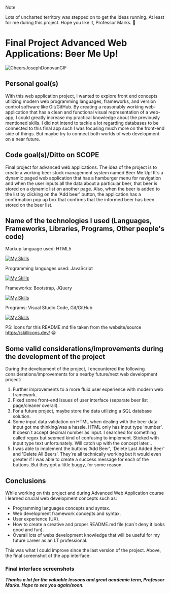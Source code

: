 > [!NOTE]
>  Lots of uncharted territory was stepped on to get the ideas running. At least for me during this project. Hope you like it, Professor Marks. 🤞

# Final Project Advanced Web Applications: Beer Me Up!

![CheersJosephDonovanGIF](https://github.com/fszpeiter/Final-Project-Advanced-Web-Applications/assets/39993307/c1f6cb93-a918-4927-b66f-e73379b54146)

<h2> Personal goal(s) </h2>
  
With this web application project, I wanted to explore front end concepts utilizing modern web programming languages, frameworks, and version control software like Git/GitHub. By creating a reasonably working web-application that has a clean and functional visual representation of a web-app, I could greatly increase my practical knowledge about the previously mentioned skills. I did not intend to tackle a lot regarding databases to be connected to this final app such I was focusing much more on the front-end side of things. But maybe try to connect both worlds of web development on a near future.

<h2>Code goal(s)/Ditto on SCOPE</h2>

Final project for advanced web applications. The idea of the project is to create a working beer stock management system named Beer Me Up! It´s a dynamic paged web application that has a hamburger menu for navigation and when the user inputs all the data about a particular beer, that beer is stored on a dynamic list on another page. Also, when the beer is added to the list by clicking on the 'Add beer' button, the application has a confirmation pop up box that confirms that the informed beer has been stored on the beer list.

<h2> Name of the technologies I used (Languages, Frameworks, Libraries, Programs, Other people's code)</h2>

Markup language used: HTML5

[![My Skills](https://skillicons.dev/icons?i=html)](https://skillicons.dev)

Programming languages used: JavaScript 

[![My Skills](https://skillicons.dev/icons?i=js)](https://skillicons.dev)

Frameworks: Bootstrap, JQuery

[![My Skills](https://skillicons.dev/icons?i=bootstrap,jquery)](https://skillicons.dev)

Programs: Visual Studio Code, Git/GitHub

[![My Skills](https://skillicons.dev/icons?i=visualstudio,git,github)](https://skillicons.dev)

PS: Icons for this README.md file taken from the website/source https://skillicons.dev/ 😀

<h2>Some valid considerations/improvements during the development of the project</h2>

During the development of the project, I encountered the following considerations/improvements for a nearby future/next web development project:

1.	Further improvements to a more fluid user experience with modern web framework.
2.	Fixed some front-end issues of user interface (separate beer list page/cleaner overall).
3.  For a future project, maybe store the data utilizing a SQL database solution.
4.  Some input data validation on HTML when dealing with the beer data input got me thinking/was a hassle. HTML only has input type 'number'. It doesn´t accept decimal number as input. I searched for something called regex but seemed kind of confusing to implement. Sticked with input type text unfortunately. Will catch up with the concept later...
5.  I was able to implement the buttons ‘Add Beer', 'Delete Last Added Beer' and 'Delete All Beers'. They´re all technically working but it would even greater if I was able to create a success message for each of the buttons. But they got a little buggy, for some reason.

<h2>Conclusions</h2>

While working on this project and during Advanced Web Application course I learned crucial web development concepts such as:

- Programming languages concepts and syntax.
- Web development framework concepts and syntax.
- User experience (UX).
- How to create a creative and proper README.md file (can´t deny it looks good and fun).
- Overall lots of webs development knowledge that will be useful for my future career as an I.T professional. 

This was what I could improve since the last version of the project. Above, the final screenshot of the app interface:

<h3>Final interface screenshots</h3>

***Thanks a lot for the valuable lessons and great academic term, Professor Marks. Hope to see you again/soon.***








